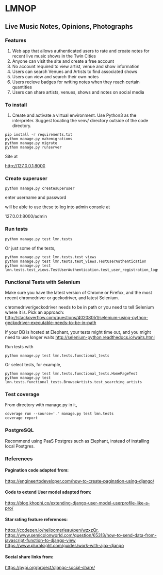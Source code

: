 # LMNOP

## Live Music Notes, Opinions, Photographs

### Features

1. Web app that allows authenticated users to rate and create notes for recent live music shows in the Twin Cities 
2. Anyone can visit the site and create a free account
3. No account required to view artist, venue and show information
4. Users can search Venues and Artists to find associated shows
5. Users can view and search their own notes
6. Users recieve badges for writing notes when they reach certain quantities
7. Users can share artists, venues, shows and notes on social media


### To install

1. Create and activate a virtual environment. Use Python3 as the interpreter. Suggest locating the venv/ directory outside of the code directory.

```
pip install -r requirements.txt
python manage.py makemigrations
python manage.py migrate
python manage.py runserver
```

Site at

http://127.0.0.1:8000


### Create superuser

`python manage.py createsuperuser`

enter username and password

will be able to use these to log into admin console at

127.0.0.1:8000/admin


### Run tests


```
python manage.py test lmn.tests
```

Or just some of the tests,

```
python manage.py test lmn.tests.test_views
python manage.py test lmn.tests.test_views.TestUserAuthentication
python manage.py test lmn.tests.test_views.TestUserAuthentication.test_user_registration_logs_user_in
```


### Functional Tests with Selenium

Make sure you have the latest version of Chrome or Firefox, and the most recent chromedriver or geckodriver, and latest Selenium.

chromedriver/geckodriver needs to be in path or you need to tell Selenium where it is. Pick an approach: http://stackoverflow.com/questions/40208051/selenium-using-python-geckodriver-executable-needs-to-be-in-path

If your DB is hosted at Elephant, your tests might time out, and you might need to use longer waits http://selenium-python.readthedocs.io/waits.html

Run tests with

```
python manage.py test lmn.tests.functional_tests
```

Or select tests, for example,
```
python manage.py test lmn.tests.functional_tests.HomePageTest
python manage.py test lmn.tests.functional_tests.BrowseArtists.test_searching_artists
```


### Test coverage

From directory with manage.py in it,

```
coverage run --source='.' manage.py test lmn.tests
coverage report
```


### PostgreSQL

Recommend using PaaS Postgres such as Elephant, instead of installing local Postgres. 


### References 

#### Pagination code adapted from: 
https://engineertodeveloper.com/how-to-create-pagination-using-django/
#### Code to extend User model adapted from: 
https://blog.khophi.co/extending-django-user-model-userprofile-like-a-pro/
#### Star rating feature references: 
https://codepen.io/neilpomerleau/pen/wzxzQr, 
https://www.semicolonworld.com/question/65313/how-to-send-data-from-javascript-function-to-django-view, 
https://www.pluralsight.com/guides/work-with-ajax-django
#### Social share links from: 
https://pypi.org/project/django-social-share/
